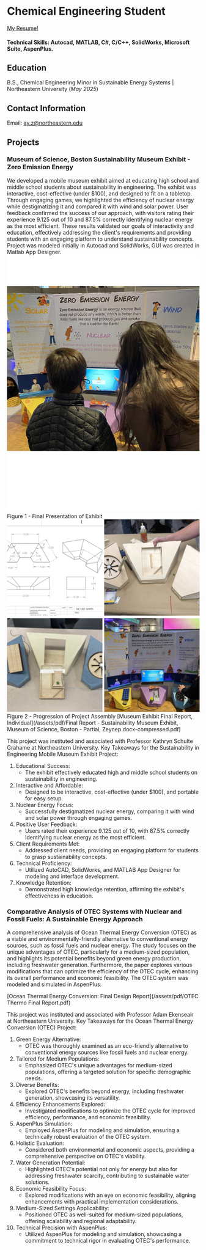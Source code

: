 # Chemical Engineering Student

[My Resume!](/assets/pdf/RESUME_ZA_BGJ_3.pdf)

#### Technical Skills: Autocad, MATLAB, C#, C/C++, SolidWorks, Microsoft Suite, AspenPlus.

## Education
B.S., Chemical Engineering Minor in Sustainable Energy Systems | Northeastern University (_May 2025_)

## Contact Information
Email: ay.z@northeastern.edu

## Projects
### Museum of Science, Boston Sustainability Museum Exhibit - Zero Emission Energy

We developed a mobile museum exhibit aimed at educating high school and middle school students about sustainability in engineering. The exhibit was interactive, cost-effective (under $100), and designed to fit on a tabletop. Through engaging games, we highlighted the efficiency of nuclear energy while destigmatizing it and compared it with wind and solar power. User feedback confirmed the success of our approach, with visitors rating their experience 9.125 out of 10 and 87.5% correctly identifying nuclear energy as the most efficient. These results validated our goals of interactivity and education, effectively addressing the client's requirements and providing students with an engaging platform to understand sustainability concepts. Project was modeled initially in Autocad and SolidWorks, GUI was created in Matlab App Designer.
![Picture of Museum Exhibit](/assets/img/Photo_MU3.png)
Figure 1 - Final Presentation of Exhibit
![Picture of Museum Exhibit2](/assets/img/Photo_MUT.png)
Figure 2 - Progression of Project Assembly
[Museum Exhibit Final Report, Individual](/assets/pdf/Final Report - Sustainability Museum Exhibit, Museum of Science, Boston - Partial, Zeynep.docx-compressed.pdf)

This project was instituted and associated with Professor Kathryn Schulte Grahame at Northeastern University.
Key Takeaways for the Sustainability in Engineering Mobile Museum Exhibit Project:

1. Educational Success:
   - The exhibit effectively educated high and middle school students on sustainability in engineering.
2. Interactive and Affordable:
   - Designed to be interactive, cost-effective (under $100), and portable for easy setup.
3. Nuclear Energy Focus:
   - Successfully destigmatized nuclear energy, comparing it with wind and solar power through engaging games.
4. Positive User Feedback:
   - Users rated their experience 9.125 out of 10, with 87.5% correctly identifying nuclear energy as the most efficient.
5. Client Requirements Met:
   - Addressed client needs, providing an engaging platform for students to grasp sustainability concepts.
6. Technical Proficiency:
   - Utilized AutoCAD, SolidWorks, and MATLAB App Designer for modeling and interface development.
7. Knowledge Retention:
   - Demonstrated high knowledge retention, affirming the exhibit's effectiveness in education.


### Comparative Analysis of OTEC Systems with Nuclear and Fossil Fuels: A Sustainable Energy Approach


A comprehensive analysis of Ocean Thermal Energy Conversion (OTEC) as a viable and environmentally-friendly alternative to conventional energy sources, such as fossil fuels and nuclear energy. The study focuses on the unique advantages of OTEC, particularly for a medium-sized population, and highlights its potential benefits beyond green energy production, including freshwater generation. Furthermore, the paper explores various modifications that can optimize the efficiency of the OTEC cycle, enhancing its overall performance and economic feasibility. The OTEC system was modeled and simulated in AspenPlus.

[Ocean Thermal Energy Conversion: Final Design Report](/assets/pdf/OTEC Thermo Final Report.pdf)

This project was instituted and associated with Professor Adam Ekenseair at Northeastern University.
Key Takeaways for the Ocean Thermal Energy Conversion (OTEC) Project:

1. Green Energy Alternative:
   - OTEC was thoroughly examined as an eco-friendly alternative to conventional energy sources like fossil fuels and nuclear energy.
2. Tailored for Medium Populations:
   - Emphasized OTEC's unique advantages for medium-sized populations, offering a targeted solution for specific demographic needs.
3. Diverse Benefits:
   - Explored OTEC's benefits beyond energy, including freshwater generation, showcasing its versatility.
4. Efficiency Enhancements Explored:
   - Investigated modifications to optimize the OTEC cycle for improved efficiency, performance, and economic feasibility.
5. AspenPlus Simulation:
   - Employed AspenPlus for modeling and simulation, ensuring a technically robust evaluation of the OTEC system.
6. Holistic Evaluation:
   - Considered both environmental and economic aspects, providing a comprehensive perspective on OTEC's viability.
7. Water Generation Potential:
   - Highlighted OTEC's potential not only for energy but also for addressing freshwater scarcity, contributing to sustainable water solutions.
8. Economic Feasibility Focus:
   - Explored modifications with an eye on economic feasibility, aligning enhancements with practical implementation considerations.
9. Medium-Sized Settings Applicability:
   - Positioned OTEC as well-suited for medium-sized populations, offering scalability and regional adaptability.
10. Technical Precision with AspenPlus:
    - Utilized AspenPlus for modeling and simulation, showcasing a commitment to technical rigor in evaluating OTEC's performance.

